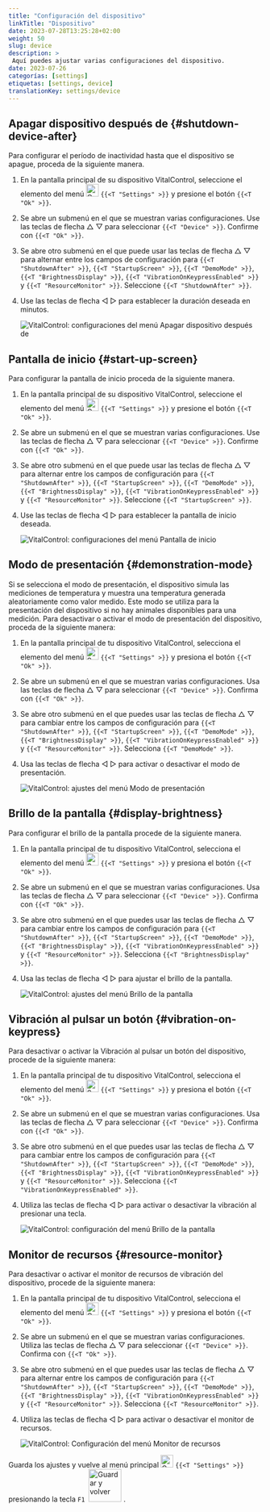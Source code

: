 ```yaml
---
title: "Configuración del dispositivo"
linkTitle: "Dispositivo"
date: 2023-07-28T13:25:28+02:00
weight: 50
slug: device
description: >
 Aquí puedes ajustar varias configuraciones del dispositivo.
date: 2023-07-26
categorías: [settings]
etiquetas: [settings, device]
translationKey: settings/device
---
```

## Apagar dispositivo después de {#shutdown-device-after}
Para configurar el período de inactividad hasta que el dispositivo se apague, proceda de la siguiente manera.

1. En la pantalla principal de su dispositivo VitalControl, seleccione el elemento del menú <img src="/icons/gear.svg" width="25" align="bottom" alt="Configuraciones" /> `{{<T "Settings" >}}` y presione el botón `{{<T "Ok" >}}`.

2. Se abre un submenú en el que se muestran varias configuraciones. Use las teclas de flecha △ ▽ para seleccionar `{{<T "Device" >}}`. Confirme con `{{<T "Ok" >}}`.

3. Se abre otro submenú en el que puede usar las teclas de flecha △ ▽ para alternar entre los campos de configuración para `{{<T "ShutdownAfter" >}}`, `{{<T "StartupScreen" >}}`, `{{<T "DemoMode" >}}`, `{{<T "BrightnessDisplay" >}}`, `{{<T "VibrationOnKeypressEnabled" >}}` y `{{<T "ResourceMonitor" >}}`. Seleccione `{{<T "ShutdownAfter" >}}`.

4. Use las teclas de flecha ◁ ▷ para establecer la duración deseada en minutos.

    ![VitalControl: configuraciones del menú Apagar dispositivo después de](../images/shutdowndeviceafter.png "Apagar dispositivo después de")

## Pantalla de inicio {#start-up-screen}

Para configurar la pantalla de inicio proceda de la siguiente manera.

1. En la pantalla principal de su dispositivo VitalControl, seleccione el elemento del menú <img src="/icons/gear.svg" width="25" align="bottom" alt="Configuraciones" /> `{{<T "Settings" >}}` y presione el botón `{{<T "Ok" >}}`.

2. Se abre un submenú en el que se muestran varias configuraciones. Use las teclas de flecha △ ▽ para seleccionar `{{<T "Device" >}}`. Confirme con `{{<T "Ok" >}}`.

3. Se abre otro submenú en el que puede usar las teclas de flecha △ ▽ para alternar entre los campos de configuración para `{{<T "ShutdownAfter" >}}`, `{{<T "StartupScreen" >}}`, `{{<T "DemoMode" >}}`, `{{<T "BrightnessDisplay" >}}`, `{{<T "VibrationOnKeypressEnabled" >}}` y `{{<T "ResourceMonitor" >}}`. Seleccione `{{<T "StartupScreen" >}}`.

4. Use las teclas de flecha ◁ ▷ para establecer la pantalla de inicio deseada.

    ![VitalControl: configuraciones del menú Pantalla de inicio](../images/startupscreen.png "Pantalla de inicio")

## Modo de presentación {#demonstration-mode}

Si se selecciona el modo de presentación, el dispositivo simula las mediciones de temperatura y muestra una temperatura generada aleatoriamente como valor medido. Este modo se utiliza para la presentación del dispositivo si no hay animales disponibles para una medición. Para desactivar o activar el modo de presentación del dispositivo, proceda de la siguiente manera:

1. En la pantalla principal de tu dispositivo VitalControl, selecciona el elemento del menú <img src="/icons/gear.svg" width="25" align="bottom" alt="Settings" /> `{{<T "Settings" >}}` y presiona el botón `{{<T "Ok" >}}`.

2. Se abre un submenú en el que se muestran varias configuraciones. Usa las teclas de flecha △ ▽ para seleccionar `{{<T "Device" >}}`. Confirma con `{{<T "Ok" >}}`.

3. Se abre otro submenú en el que puedes usar las teclas de flecha △ ▽ para cambiar entre los campos de configuración para `{{<T "ShutdownAfter" >}}`, `{{<T "StartupScreen" >}}`, `{{<T "DemoMode" >}}`, `{{<T "BrightnessDisplay" >}}`, `{{<T "VibrationOnKeypressEnabled" >}}` y `{{<T "ResourceMonitor" >}}`. Selecciona `{{<T "DemoMode" >}}`.

4. Usa las teclas de flecha ◁ ▷ para activar o desactivar el modo de presentación.

    ![VitalControl: ajustes del menú Modo de presentación](../images/demonstrationmode.png "Modo de presentación")

## Brillo de la pantalla {#display-brightness}

Para configurar el brillo de la pantalla procede de la siguiente manera.

1. En la pantalla principal de tu dispositivo VitalControl, selecciona el elemento del menú <img src="/icons/gear.svg" width="25" align="bottom" alt="Settings" /> `{{<T "Settings" >}}` y presiona el botón `{{<T "Ok" >}}`.

2. Se abre un submenú en el que se muestran varias configuraciones. Usa las teclas de flecha △ ▽ para seleccionar `{{<T "Device" >}}`. Confirma con `{{<T "Ok" >}}`.

3. Se abre otro submenú en el que puedes usar las teclas de flecha △ ▽ para cambiar entre los campos de configuración para `{{<T "ShutdownAfter" >}}`, `{{<T "StartupScreen" >}}`, `{{<T "DemoMode" >}}`, `{{<T "BrightnessDisplay" >}}`, `{{<T "VibrationOnKeypressEnabled" >}}` y `{{<T "ResourceMonitor" >}}`. Selecciona `{{<T "BrightnessDisplay" >}}`.

4. Usa las teclas de flecha ◁ ▷ para ajustar el brillo de la pantalla.

    ![VitalControl: ajustes del menú Brillo de la pantalla](../images/displaybrightness.png "Brillo de la pantalla")

## Vibración al pulsar un botón {#vibration-on-keypress}

Para desactivar o activar la Vibración al pulsar un botón del dispositivo, procede de la siguiente manera:

1. En la pantalla principal de tu dispositivo VitalControl, selecciona el elemento del menú <img src="/icons/gear.svg" width="25" align="bottom" alt="Settings" /> `{{<T "Settings" >}}` y presiona el botón `{{<T "Ok" >}}`.

2. Se abre un submenú en el que se muestran varias configuraciones. Usa las teclas de flecha △ ▽ para seleccionar `{{<T "Device" >}}`. Confirma con `{{<T "Ok" >}}`.

3. Se abre otro submenú en el que puedes usar las teclas de flecha △ ▽ para cambiar entre los campos de configuración para `{{<T "ShutdownAfter" >}}`, `{{<T "StartupScreen" >}}`, `{{<T "DemoMode" >}}`, `{{<T "BrightnessDisplay" >}}`, `{{<T "VibrationOnKeypressEnabled" >}}` y `{{<T "ResourceMonitor" >}}`. Selecciona `{{<T "VibrationOnKeypressEnabled" >}}`.

4. Utiliza las teclas de flecha ◁ ▷ para activar o desactivar la vibración al presionar una tecla.

    ![VitalControl: configuración del menú Brillo de la pantalla](../images/vibrationonkeypress.png "Brillo de la pantalla")

## Monitor de recursos {#resource-monitor}

Para desactivar o activar el monitor de recursos de vibración del dispositivo, procede de la siguiente manera:

1. En la pantalla principal de tu dispositivo VitalControl, selecciona el elemento del menú <img src="/icons/gear.svg" width="25" align="bottom" alt="Configuración" /> `{{<T "Settings" >}}` y presiona el botón `{{<T "Ok" >}}`.

2. Se abre un submenú en el que se muestran varias configuraciones. Utiliza las teclas de flecha △ ▽ para seleccionar `{{<T "Device" >}}`. Confirma con `{{<T "Ok" >}}`.

3. Se abre otro submenú en el que puedes usar las teclas de flecha △ ▽ para alternar entre los campos de configuración para `{{<T "ShutdownAfter" >}}`, `{{<T "StartupScreen" >}}`, `{{<T "DemoMode" >}}`, `{{<T "BrightnessDisplay" >}}`, `{{<T "VibrationOnKeypressEnabled" >}}` y `{{<T "ResourceMonitor" >}}`. Selecciona `{{<T "ResourceMonitor" >}}`.

4. Utiliza las teclas de flecha ◁ ▷ para activar o desactivar el monitor de recursos.

    ![VitalControl: Configuración del menú Monitor de recursos](../images/resourcemonitor.png "Monitor de recursos")

Guarda los ajustes y vuelve al menú principal <img src="/icons/gear.svg" width="25" align="bottom" alt="Configuración" /> `{{<T "Settings" >}}` presionando la tecla `F1` &nbsp;<img src="/icons/footer/save_exit.svg" width="65" align="bottom" alt="Guardar y volver" />&nbsp;.
